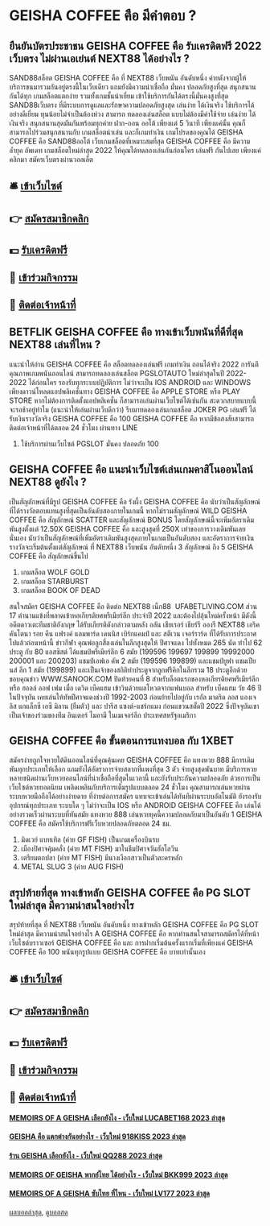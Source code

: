 # GEISHA COFFEE คือ มีคำตอบ ?
## ยืนยันบัตรประชาชน GEISHA COFFEE คือ รับเครดิตฟรี 2022 เว็บตรง ไม่ผ่านเอเย่นต์ NEXT88 ได้อย่างไร ?
SAND88สล็อต GEISHA COFFEE คือ ที่ NEXT88 เว็บพนัน อันดับหนึ่ง ค่ายดังจากผู้ให้บริการขนมารวมกันอยู่ตรงนี้ในเว็บเดียว แถมยังมีความน่าเชื่อถือ มั่นคง ปลอดภัยสูงที่สุด สนุกสนานกันได้ทุก เกมสล็อตแตกง่าย รวมทั้งเกมชั้นนำเยี่ยม เข้าใช้บริการกันได้ตรงนี้มั่นคงสูงที่สุด SAND88เว็บตรง ที่มีระบบการดูแลและรักษาความปลอดภัยสูงสุด เล่นง่าย ได้เงินจริง ใช้บริการได้อย่างดีเยี่ยม ทุนน้อยไม่จำเป็นต้องห่วง สามารถ ทดลองเล่นสล็อต แบบไม่ต้องมีค่าใช้จ่าย เล่นง่าย ได้เงินจริง สนุกสนานสุดมันกันพร้อมทุกค่าย ฝาก-ถอน ออโต้ เพียงแต่ 5 วินาที เพียงแค่นั้น คุณก็สามารถไปร่วมสนุกสนานกับ เกมสล็อตน่าเล่น และก็เกมทำเงิน เกมโปรดของคุณได้ GEISHA COFFEE คือ SAND88ออโต้ เว็บเกมสล็อตที่เหมาะสมที่สุด GEISHA COFFEE คือ มีความล้ำยุค อัพเดท เกมสล็อตใหม่ล่าสุด 2022 ให้คุณได้ทดลองเล่นกันก่อนใคร เล่นฟรี กันไปเลย เพียงแค่คลิกมา สมัครเว็บตรงผ่านวอลเล็ต

## 🛎 [เข้าเว็บไซต์](https://bit.ly/3SdLNi2)
## 👉 [สมัครสมาชิกคลิก](https://bit.ly/3SdLNi2)
## 💵 [รับเครดิตฟรี](https://bit.ly/3dyRKHj)
## 👑 [เข้าร่วมกิจกรรม](https://bit.ly/3dyRKHj)
## 📱 [ติดต่อเจ้าหน้าที่](https://bit.ly/3dyRKHj)

## BETFLIK GEISHA COFFEE คือ ทางเข้าเว็บพนันที่ดีที่สุด NEXT88 เล่นที่ไหน ?
แนะนำให้อ่าน GEISHA COFFEE คือ สล็อตทดลองเล่นฟรี เกมทำเงิน ถอนได้จริง 2022
การันตีคุณภาพเกมพนันออนไลน์ สามารถทดลองเล่นสล็อต PGSLOTAUTO ใหม่ล่าสุดในปี 2022-2022 ได้ก่อนใคร รองรับทุกระบบปฏิบัติการ ไม่ว่าจะเป็น IOS ANDROID และ WINDOWS เพียงดาวน์โหลดแอปพลิเคชั่นทาง GEISHA COFFEE คือ APPLE STORE หรือ PLAY STORE หากไม่ต้องการติดตั้งแอปพลิเคชั่น ก็สามารถเล่นผ่านเว็บไซต์ได้เช่นกัน สะดวกสบายแบบนี้ จะรอช้าอยู่ทำไม (แนะนำให้เล่นผ่านเว็บดีกว่า) รีบมาทดลองเล่นเกมสล็อต JOKER PG เล่นฟรี ได้รับเงินรางวัลจริง GEISHA COFFEE คือ 100 GEISHA COFFEE คือ หากมีข้อสงสัยสามารถติดต่อเจ้าหน้าที่ได้ตลอด 24 ชั่วโมง ผ่านทาง LINE
1. ใช้บริการผ่านเว็บไซต์ PGSLOT มั่นคง ปลอดภัย 100

## GEISHA COFFEE คือ แนะนำเว็บไซต์เล่นเกมคาสิโนออนไลน์ NEXT88 ดูยังไง ?
เป็นสัญลักษณ์ที่มีรูป GEISHA COFFEE คือ รังผึ้ง GEISHA COFFEE คือ นับว่าเป็นสัญลักษณ์ที่ได้รางวัลตอบแทนสูงที่สุดเป็นอันดับสองภายในเกมนี้ หากไม่รวมสัญลักษณ์ WILD GEISHA COFFEE คือ สัญลักษณ์ SCATTER และสัญลักษณ์ BONUS โดยสัญลักษณ์นี้จะเพิ่มอัตราเดิมพันสูงตั้งแต่ 12.50X GEISHA COFFEE คือ และสูงสุดที่ 250X เท่าของการวางเดิมพันเลยนั่นเอง นับว่าเป็นสัญลักษณ์ที่เพิ่มอัตราเดิมพันสูงสุดภายในเกมเป็นอันดับสอง และอัตราการจ่ายเงินรางวัลจะเริ่มต้นตั้งแต่สัญลักษณ์ ที่ NEXT88 เว็บพนัน อันดับหนึ่ง 3 สัญลักษณ์ ถึง 5 GEISHA COFFEE คือ สัญลักษณ์ขึ้นไป
1. เกมสล็อต WOLF GOLD
2. เกมสล็อต STARBURST
3. เกมสล็อต BOOK OF DEAD

สนใจสมัคร GEISHA COFFEE คือ ติดต่อ NEXT88 เน็ก88  UFABETLIVING.COM
ส่วน 17 ตำนานแข้งที่พลาดเข้าหอเกียรติยศพรีเมียร์ลีก ประจำปี 2022 และต้องไปลุ้นใหม่ครั้งหน้า มีดังนี้
อดีตดาวเตะทีมชาติอังกฤษ ได้รับเกียรติดังกล่าวตามหลัง อลัน เชียเรอร์ เธียร์รี อองรี NEXT88 เอริค คันโตนา รอย คีน แฟรงค์ แลมพาร์ด เดนนิส เบิร์กแคมป์ และ สตีเวน เจอร์ราร์ด ที่ได้รับการประกาศไปแล้วก่อนหน้านี้
ข่าวกีฬา
คุณพ่อลูกสี่ลงเล่นในลีกสูงสุดให้ ปีศาจแดง ไปทั้งหมด 265 นัด ทำไป 62 ประตู กับ 80 แอสซิสต์ ได้แชมป์พรีเมียร์ลีก 6 สมัย (199596 199697 199899 19992000 200001 และ 200203) แชมป์เอฟเอ คัพ 2 สมัย (199596 199899) และแชมป์ยูฟา แชมเปียนส์ ลีก 1 สมัย (199899) และเป็นเจ้าของสถิติทำประตูจากลูกฟรีคิกในลีกรวม 18 ประตูอีกด้วย
ขอบคุณข่าว WWW.SANOOK.COM
ปิดท้ายคนที่ 8 สำหรับล็อตแรกของหอเกียรติยศพรีเมียร์ลีก หรือ ฮอลล์ ออฟ เฟม เมื่อ เดวิด เบ็คแฮม เข้าวินด้วยผลโหวตจากแฟนบอล
สำหรับ เบ็คแฮม วัย 46 ปีในปัจจุบัน เคยเล่นให้ทัพปีศาจแดงช่วงปี 1992-2003 ก่อนย้ายไปอยู่กับ เรอัล มาดริด ลอส แองเจลิส แกแล็กซี เอซี มิลาน (ยืมตัว) และ ปารีส แซงต์-แชร์กแมง ก่อนแขวนสตั๊ดปี 2022 ซึ่งปัจจุบันเขาเป็นเจ้าของร่วมของทีม อินเตอร์ ไมอามี ในเมเจอร์ลีก ประเทศสหรัฐอเมริกา

## GEISHA COFFEE คือ ขั้นตอนการแทงบอล กับ 1XBET
สมัครง่ายถูกใจหวยใต้ดินออนไลน์ที่คุณคุ้นเคย GEISHA COFFEE คือ แทงหวย 888 มีการเดิมพันทุกประเภทให้เลือก แถมยังได้อัตราการจ่ายสลากที่แพงที่สุด 3 ตัว จ่ายสูงสุดพันบาท มีบริการหวยหลายชนิดผ่านเว็บหวยออนไลน์ที่น่าเชื่อถือที่สุดในเวลานี้ และยังรับประกันความปลอดภัย ด้วยการเป็นเว็บไซต์หวยยอดนิยม เพลิดเพลินกับบริการเต็มรูปแบบตลอด 24 ชั่วโมง คุณสามารถเล่นหวยผ่านระบบหวยมือถือได้อย่างง่ายดาย ที่ง่ายต่อการสมัคร แทบจะเข้าเล่นได้ทันทีผ่านระบบอัตโนมัติ ยังรองรับอุปกรณ์ทุกประเภท ระบบใด ๆ ไม่ว่าจะเป็น IOS หรือ ANDROID GEISHA COFFEE คือ เล่นได้อย่างรวดเร็วผ่านระบบที่ทันสมัย แทงหวย 888 เล่นหวยยุคนี้ความปลอดภัยมาเป็นอันดับ 1 GEISHA COFFEE คือ สมัครใช้บริการฟรีเว็บหวยปลอดภัยตลอด 24 ชม.
1. มิดเวย์ แบทเทิล (ค่าย GF FISH) เป็นเกมเครื่องบินรบ
2. เมืองปิศาจคุ้มคลั่ง (ค่าย MT FISH) มาในธีมปิศาจวันฮัลโลวีน
3. เตรียมตกปลา (ค่าย MT FISH) มีนางเงือกสาวเป็นตัวละครหลัก
4. METAL SLUG 3 (ค่าย AUG FISH)

## สรุปท้ายที่สุด ทางเข้าหลัก GEISHA COFFEE คือ PG SLOT ใหม่ล่าสุด มีความน่าสนใจอย่างไร
สรุปท้ายที่สุด ที่ NEXT88 เว็บพนัน อันดับหนึ่ง ทางเข้าหลัก GEISHA COFFEE คือ PG SLOT ใหม่ล่าสุด มีความน่าสนใจอย่างไร A GEISHA COFFEE คือ หากท่านสนใจสามารถสมัครได้ที่หน้าเว็บไซต์บราวเซอร์ GEISHA COFFEE คือ และ การฝากเริ่มต้นครั้งแรกเริ่มที่เพียงแค่ GEISHA COFFEE คือ 100 พนันทุกรูปแบบ GEISHA COFFEE คือ บาทเท่านั้นเอง

## 🛎 [เข้าเว็บไซต์](https://bit.ly/3SdLNi2)
## 👉 [สมัครสมาชิกคลิก](https://bit.ly/3SdLNi2)
## 💵 [รับเครดิตฟรี](https://bit.ly/3dyRKHj)
## 👑 [เข้าร่วมกิจกรรม](https://bit.ly/3dyRKHj)
## 📱 [ติดต่อเจ้าหน้าที่](https://bit.ly/3dyRKHj)

#### [MEMOIRS OF A GEISHA เลือกยังไง - เว็บใหม่ LUCABET168 2023 ล่าสุด](https://atom.io/themes/memoirs%20of%20a%20geisha%20เลือกยังไง%20-%20เว็บใหม่%20lucabet168%202023%20ล่าสุด)
#### [GEISHA คือ แตกต่างกันอย่างไร - เว็บใหม่ 918KISS 2023 ล่าสุด](https://atom.io/themes/geisha%20คือ%20แตกต่างกันอย่างไร%20-%20เว็บใหม่%20918kiss%202023%20ล่าสุด)
#### [ร้าน GEISHA เลือกยังไง - เว็บใหม่ QQ288 2023 ล่าสุด](https://atom.io/themes/ร้าน%20geisha%20เลือกยังไง%20-%20เว็บใหม่%20qq288%202023%20ล่าสุด)
#### [MEMOIRS OF GEISHA พากย์ไทย ได้อย่างไร - เว็บใหม่ BKK999 2023 ล่าสุด](https://atom.io/themes/memoirs%20of%20geisha%20พากย์ไทย%20ได้อย่างไร%20-%20เว็บใหม่%20bkk999%202023%20ล่าสุด)
#### [MEMOIRS OF A GEISHA ซับไทย ที่ไหน - เว็บใหม่ LV177 2023 ล่าสุด](https://atom.io/themes/memoirs%20of%20a%20geisha%20ซับไทย%20ที่ไหน%20-%20เว็บใหม่%20lv177%202023%20ล่าสุด)

[ผลบอลล่าสุด](https://siamsport.tv "ผลบอลล่าสุด"), [ดูบอลสด](https://siamsport.tv/ดูบอลสด "ดูบอลสด")